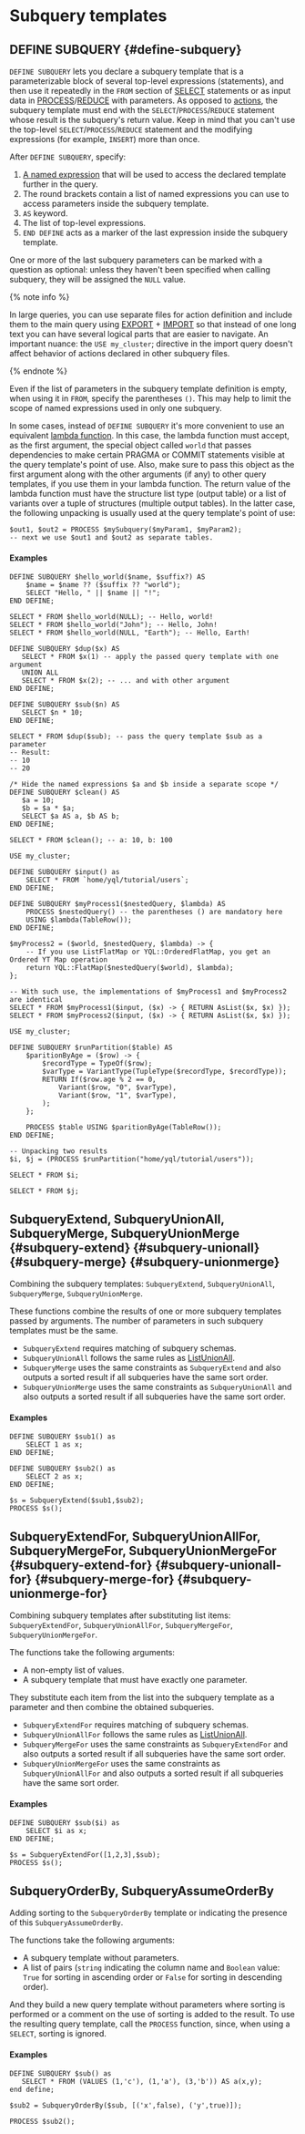 # Subquery templates

## DEFINE SUBQUERY {#define-subquery}

`DEFINE SUBQUERY` lets you declare a subquery template that is a parameterizable block of several top-level expressions (statements), and then use it repeatedly in the `FROM` section of [SELECT](select/index.md) statements or as input data in [PROCESS](process.md)/[REDUCE](reduce.md) with parameters.
As opposed to [actions](action.md), the subquery template must end with the `SELECT`/`PROCESS`/`REDUCE` statement whose result is the subquery's return value. Keep in mind that you can't use the top-level `SELECT`/`PROCESS`/`REDUCE` statement and the modifying expressions (for example, `INSERT`) more than once.

After `DEFINE SUBQUERY`, specify:

1. [A named expression](expressions.md#named-nodes) that will be used to access the declared template further in the query.
2. The round brackets contain a list of named expressions you can use to access parameters inside the subquery template.
3. `AS` keyword.
4. The list of top-level expressions.
5. `END DEFINE` acts as a marker of the last expression inside the subquery template.

One or more of the last subquery parameters can be marked with a question as optional: unless they haven't been specified when calling subquery, they will be assigned the `NULL` value.

{% note info %}

In large queries, you can use separate files for action definition and include them to the main query using [EXPORT](export_import.md#export) + [IMPORT](export_import.md#import) so that instead of one long text you can have several logical parts that are easier to navigate. An important nuance: the `USE my_cluster`; directive in the import query doesn't affect behavior of actions declared in other subquery files.

{% endnote %}

Even if the list of parameters in the subquery template definition is empty, when using it in `FROM`, specify the parentheses `()`. This may help to limit the scope of named expressions used in only one subquery.

In some cases, instead of `DEFINE SUBQUERY` it's more convenient to use an equivalent [lambda function](expressions.md#lambda). In this case, the lambda function must accept, as the first argument, the special object called `world` that passes dependencies to make certain PRAGMA or COMMIT statements visible at the query template's point of use. Also, make sure to pass this object as the first argument along with the other arguments (if any) to other query templates, if you use them in your lambda function.
The return value of the lambda function must have the structure list type (output table) or a list of variants over a tuple of structures (multiple output tables). In the latter case, the following unpacking is usually used at the query template's point of use:

```yql
$out1, $out2 = PROCESS $mySubquery($myParam1, $myParam2);
-- next we use $out1 and $out2 as separate tables.
```

#### Examples

```yql
DEFINE SUBQUERY $hello_world($name, $suffix?) AS
    $name = $name ?? ($suffix ?? "world");
    SELECT "Hello, " || $name || "!";
END DEFINE;

SELECT * FROM $hello_world(NULL); -- Hello, world!
SELECT * FROM $hello_world("John"); -- Hello, John!
SELECT * FROM $hello_world(NULL, "Earth"); -- Hello, Earth!
```

```yql
DEFINE SUBQUERY $dup($x) AS
   SELECT * FROM $x(1) -- apply the passed query template with one argument
   UNION ALL
   SELECT * FROM $x(2); -- ... and with other argument
END DEFINE;

DEFINE SUBQUERY $sub($n) AS
   SELECT $n * 10;
END DEFINE;

SELECT * FROM $dup($sub); -- pass the query template $sub as a parameter
-- Result:
-- 10
-- 20
```

```yql
/* Hide the named expressions $a and $b inside a separate scope */
DEFINE SUBQUERY $clean() AS
   $a = 10;
   $b = $a * $a;
   SELECT $a AS a, $b AS b;
END DEFINE;

SELECT * FROM $clean(); -- a: 10, b: 100
```

```yql
USE my_cluster;

DEFINE SUBQUERY $input() as
    SELECT * FROM `home/yql/tutorial/users`;
END DEFINE;

DEFINE SUBQUERY $myProcess1($nestedQuery, $lambda) AS
    PROCESS $nestedQuery() -- the parentheses () are mandatory here
    USING $lambda(TableRow());
END DEFINE;

$myProcess2 = ($world, $nestedQuery, $lambda) -> {
    -- If you use ListFlatMap or YQL::OrderedFlatMap, you get an Ordered YT Map operation
    return YQL::FlatMap($nestedQuery($world), $lambda);
};

-- With such use, the implementations of $myProcess1 and $myProcess2 are identical
SELECT * FROM $myProcess1($input, ($x) -> { RETURN AsList($x, $x) });
SELECT * FROM $myProcess2($input, ($x) -> { RETURN AsList($x, $x) });
```

```yql
USE my_cluster;

DEFINE SUBQUERY $runPartition($table) AS
    $paritionByAge = ($row) -> {
        $recordType = TypeOf($row);
        $varType = VariantType(TupleType($recordType, $recordType));
        RETURN If($row.age % 2 == 0,
            Variant($row, "0", $varType),
            Variant($row, "1", $varType),
        );
    };

    PROCESS $table USING $paritionByAge(TableRow());
END DEFINE;

-- Unpacking two results
$i, $j = (PROCESS $runPartition("home/yql/tutorial/users"));

SELECT * FROM $i;

SELECT * FROM $j;
```

## SubqueryExtend, SubqueryUnionAll, SubqueryMerge, SubqueryUnionMerge {#subquery-extend} {#subquery-unionall} {#subquery-merge} {#subquery-unionmerge}

Combining the subquery templates: `SubqueryExtend`, `SubqueryUnionAll`, `SubqueryMerge`, `SubqueryUnionMerge`.

These functions combine the results of one or more subquery templates passed by arguments. The number of parameters in such subquery templates must be the same.

* `SubqueryExtend` requires matching of subquery schemas.
* `SubqueryUnionAll` follows the same rules as [ListUnionAll](../builtins/list.md#ListUnionAll).
* `SubqueryMerge` uses the same constraints as `SubqueryExtend` and also outputs a sorted result if all subqueries have the same sort order.
* `SubqueryUnionMerge` uses the same constraints as `SubqueryUnionAll` and also outputs a sorted result if all subqueries have the same sort order.

#### Examples

```yql
DEFINE SUBQUERY $sub1() as
    SELECT 1 as x;
END DEFINE;

DEFINE SUBQUERY $sub2() as
    SELECT 2 as x;
END DEFINE;

$s = SubqueryExtend($sub1,$sub2);
PROCESS $s();
```

## SubqueryExtendFor, SubqueryUnionAllFor, SubqueryMergeFor, SubqueryUnionMergeFor {#subquery-extend-for} {#subquery-unionall-for} {#subquery-merge-for} {#subquery-unionmerge-for}

Combining subquery templates after substituting list items: `SubqueryExtendFor`, `SubqueryUnionAllFor`, `SubqueryMergeFor`, `SubqueryUnionMergeFor`.

The functions take the following arguments:

* A non-empty list of values.
* A subquery template that must have exactly one parameter.

They substitute each item from the list into the subquery template as a parameter and then combine the obtained subqueries.

* `SubqueryExtendFor` requires matching of subquery schemas.
* `SubqueryUnionAllFor` follows the same rules as [ListUnionAll](../builtins/list.md#ListUnionAll).
* `SubqueryMergeFor` uses the same constraints as `SubqueryExtendFor` and also outputs a sorted result if all subqueries have the same sort order.
* `SubqueryUnionMergeFor` uses the same constraints as `SubqueryUnionAllFor` and also outputs a sorted result if all subqueries have the same sort order.

#### Examples

```yql
DEFINE SUBQUERY $sub($i) as
    SELECT $i as x;
END DEFINE;

$s = SubqueryExtendFor([1,2,3],$sub);
PROCESS $s();
```

## SubqueryOrderBy, SubqueryAssumeOrderBy

Adding sorting to the `SubqueryOrderBy` template or indicating the presence of this `SubqueryAssumeOrderBy`.

The functions take the following arguments:

* A subquery template without parameters.
* A list of pairs (`string` indicating the column name and `Boolean` value: `True` for sorting in ascending order or `False` for sorting in descending order).

And they build a new query template without parameters where sorting is performed or a comment on the use of sorting is added to the result. To use the resulting query template, call the `PROCESS` function, since, when using a `SELECT`, sorting is ignored.

#### Examples

```yql
DEFINE SUBQUERY $sub() as
   SELECT * FROM (VALUES (1,'c'), (1,'a'), (3,'b')) AS a(x,y);
end define;

$sub2 = SubqueryOrderBy($sub, [('x',false), ('y',true)]);

PROCESS $sub2();
```
